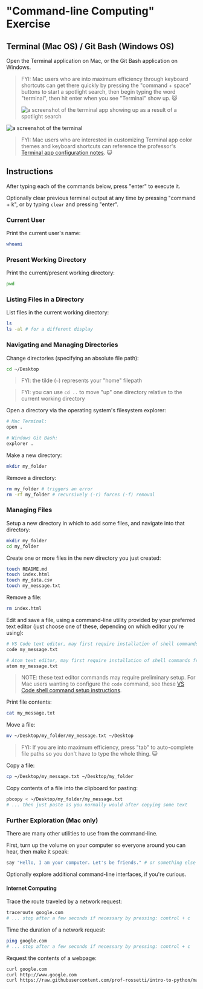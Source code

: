 # "Command-line Computing" Exercise

## Terminal (Mac OS) / Git Bash (Windows OS)

Open the Terminal application on Mac, or the Git Bash application on Windows.

> FYI: Mac users who are into maximum efficiency through keyboard shortcuts can get there quickly by pressing the "command + space" buttons to start a spotlight search, then begin typing the word "terminal", then hit enter when you see "Terminal" show up. :smiley_cat:
>
> ![a screenshot of the terminal app showing up as a result of a spotlight search](/img/exercises/command-line-computing/mac-shortcut.png)

![a screenshot of the terminal](/img/exercises/command-line-computing/mac-terminal.png)

> FYI: Mac users who are interested in customizing Terminal app color themes and keyboard shortcuts can reference the professor's [Terminal app configuration notes](mac-terminal-config.md). :smiley_cat:


## Instructions

After typing each of the commands below, press "enter" to execute it.

Optionally clear previous terminal output at any time by pressing "command + k", or by typing `clear` and pressing "enter".

### Current User

Print the current user's name:

```sh
whoami
```

### Present Working Directory

Print the current/present working directory:

```sh
pwd
```

### Listing Files in a Directory

List files in the current working directory:

```sh
ls
ls -al # for a different display
```

### Navigating and Managing Directories

Change directories (specifying an absolute file path):

```sh
cd ~/Desktop
```

> FYI: the tilde (`~`) represents your "home" filepath

> FYI: you can use `cd ..` to move "up" one directory relative to the current working directory

Open a directory via the operating system's filesystem explorer:

```sh
# Mac Terminal:
open .

# Windows Git Bash:
explorer .
```

Make a new directory:

```sh
mkdir my_folder
```

Remove a directory:

```sh
rm my_folder # triggers an error
rm -rf my_folder # recursively (-r) forces (-f) removal
```

### Managing Files

Setup a new directory in which to add some files, and navigate into that directory:

```sh
mkdir my_folder
cd my_folder
```

Create one or more files in the new directory you just created:

```sh
touch README.md
touch index.html
touch my_data.csv
touch my_message.txt
```

Remove a file:

```sh
rm index.html
```

Edit and save a file, using a command-line utility provided by your preferred text editor (just choose one of these, depending on which editor you're using):

```sh
# VS Code text editor, may first require installation of shell commands from the settings: 
code my_message.txt 

# Atom text editor, may first require installation of shell commands from the settings:
atom my_message.txt 
```

> NOTE: these text editor commands may require preliminary setup. For Mac users wanting to configure the `code` command, see these [VS Code shell command setup instructions](/notes/devtools/vs-code.md#shell-commands).

Print file contents:

```sh
cat my_message.txt
```

Move a file:

```sh
mv ~/Desktop/my_folder/my_message.txt ~/Desktop
```

> FYI: If you are into maximum efficiency, press "tab" to auto-complete file paths so you don't have to type the whole thing. :smiley_cat:

Copy a file:

```sh
cp ~/Desktop/my_message.txt ~/Desktop/my_folder
```

Copy contents of a file into the clipboard for pasting:

```sh
pbcopy < ~/Desktop/my_folder/my_message.txt
# ... then just paste as you normally would after copying some text
```

### Further Exploration (Mac only)

There are many other utilities to use from the command-line.

First, turn up the volume on your computer so everyone around you can hear, then make it speak:

```sh
say "Hello, I am your computer. Let's be friends." # or something else polite and appropriate
```

Optionally explore additional command-line interfaces, if you're curious.

#### Internet Computing

Trace the route traveled by a network request:

```sh
traceroute google.com
# ... stop after a few seconds if necessary by pressing: control + c
```

Time the duration of a network request:

```sh
ping google.com
# ... stop after a few seconds if necessary by pressing: control + c
```

Request the contents of a webpage:

```sh
curl google.com
curl http://www.google.com
curl https://raw.githubusercontent.com/prof-rossetti/intro-to-python/master/data/products.json
```

